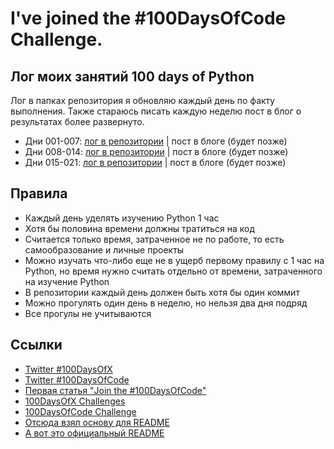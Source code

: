# I've joined the #100DaysOfCode Challenge.

## Лог моих занятий 100 days of Python

Лог в папках репозитория я обновляю каждый день по факту выполнения. Также стараюсь писать каждую неделю пост в блог о результатах более развернуто.

* Дни 001-007: [лог в репозитории](/001-007) | пост в блоге (будет позже)
* Дни 008-014: [лог в репозитории](/008-014) | пост в блоге (будет позже)
* Дни 015-021: [лог в репозитории](/015-021) | пост в блоге (будет позже)

## Правила

* Каждый день уделять изучению Python 1 час
* Хотя бы половина времени должны тратиться на код
* Считается только время, затраченное не по работе, то есть самообразование и личные проекты
* Можно изучать что-либо еще не в ущерб первому правилу с 1 час на Python, но время нужно считать отдельно от времени, затраченного на изучение Python
* В репозитории каждый день должен быть хотя бы один коммит
* Можно прогулять один день в неделю, но нельзя два дня подряд
* Все прогулы не учитываются

## Ссылки

* [Twitter #100DaysOfX](https://twitter.com/hashtag/100DaysOfX?src=hash)
* [Twitter #100DaysOfCode](https://twitter.com/hashtag/100DaysOfCode?src=hash)
* [Первая статья "Join the #100DaysOfCode"](https://medium.freecodecamp.org/join-the-100daysofcode-556ddb4579e4)
* [100DaysOfX Challenges](http://100daysofx.com/)
* [100DaysOfCode Challenge](http://100daysofcode.com/)
* [Отсюда взял основу для README](https://github.com/natenka/100-days-of-Python)
* [А вот это официальный README](https://github.com/kallaway/100-days-of-code/blob/master/intl/ru/README-ru.md)
